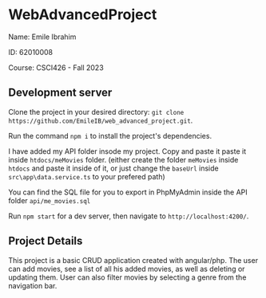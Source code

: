 # WebAdvancedProject

Name: Emile Ibrahim

ID: 62010008

Course: CSCI426 - Fall 2023

## Development server

Clone the project in your desired directory: `git clone https://github.com/EmileIB/web_advanced_project.git`.

Run the command `npm i` to install the project's dependencies.

I have added my API folder insode my project. Copy and paste it paste it inside `htdocs/meMovies` folder. (either create the folder `meMovies` inside `htdocs` and paste it inside of it, or just change the `baseUrl` inside `src\app\data.service.ts` to your prefered path)

You can find the SQL file for you to export in PhpMyAdmin inside the API folder `api/me_movies.sql` 

Run `npm start` for a dev server, then navigate to `http://localhost:4200/`.

## Project Details

This project is a basic CRUD application created with angular/php. The user can add movies, see a list of all his added movies, as well as deleting or updating them. User can also filter movies by selecting a genre from the navigation bar.

